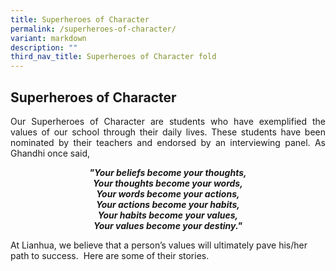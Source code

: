 ```yaml
---
title: Superheroes of Character
permalink: /superheroes-of-character/
variant: markdown
description: ""
third_nav_title: Superheroes of Character fold
---
```

<h2><strong>Superheroes of Character</strong></h2>

<p style="text-align: justify"> Our Superheroes of Character are students who have exemplified the values of our school through their daily lives. These students have been nominated by their teachers and endorsed by an interviewing panel. As Ghandhi once said,</p>

<center><i><b>"Your beliefs become your thoughts,<br>Your thoughts become your words,<br>Your words become your actions,<br>Your actions become your habits,<br>Your habits become your values,<br>Your values become your destiny."</b></i></center>

<p>At Lianhua, we believe that a person’s values will ultimately pave his/her path to success. &nbsp;Here are some of their stories.</p>